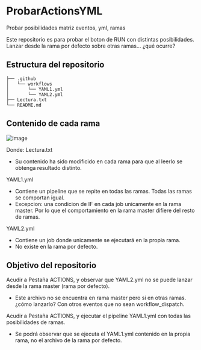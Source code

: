 # ProbarActionsYML
Probar posibilidades matriz eventos, yml, ramas

Este repositorio es para probar el boton de RUN con distintas posibilidades.
Lanzar desde la rama por defecto sobre otras ramas... ¿qué ocurre?


## Estructura del repositorio

```
├── .github
│   └── workflows
│       └── YAML1.yml
│       └── YAML2.yml
├── Lectura.txt
└── README.md
```

## Contenido de cada rama
![image](https://user-images.githubusercontent.com/113335738/204573449-af81e624-db9f-4dae-94aa-383cc5787e43.png)

Donde:
Lectura.txt
 - Su contenido ha sido modificido en cada rama para que al leerlo se obtenga resultado distinto.

YAML1.yml
 - Contiene un pipeline que se repite en todas las ramas. Todas las ramas se comportan igual.
 - Excepcion: una condicion de IF en cada job unicamente en la rama master. Por lo que el comportamiento en la rama master difiere del resto de ramas.

YAML2.yml
 - Contiene un job donde unicamente se ejecutará en la propia rama.
 - No existe en la rama por defecto.


## Objetivo del repositorio
Acudir a Pestaña ACTIONS, y observar que YAML2.yml no se puede lanzar desde la rama master (rama por defecto).
 - Este archivo no se encuentra en rama master pero si en otras ramas. ¿cómo lanzarlo? Con otros eventos que no sean workflow_dispatch.

Acudir a Pestaña ACTIONS, y ejecutar el pipeline YAML1.yml con todas las posibilidades de ramas.
 - Se podrá observar que se ejecuta el YAML1.yml contenido en la propia rama, no el archivo de la rama por defecto.
